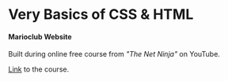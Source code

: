 # Very Basics of  CSS & HTML

#### Marioclub Website

Built during online free course from _"The Net Ninja"_ on YouTube.

[Link] to the course.

[link]: https://www.youtube.com/watch?v=hu-q2zYwEYs
